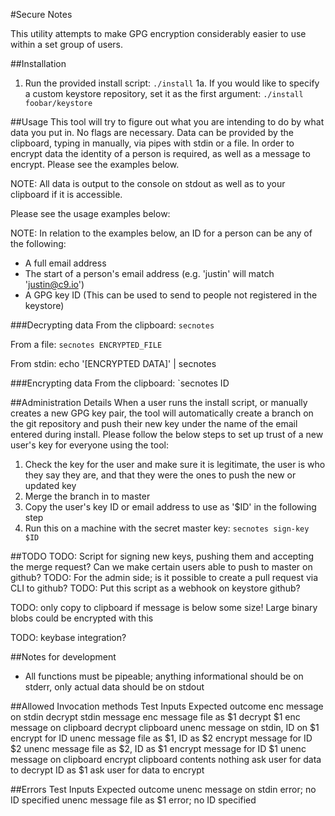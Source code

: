 #Secure Notes

This utility attempts to make GPG encryption considerably easier to use within a set group of users.

##Installation
1. Run the provided install script:
  `./install`
1a. If you would like to specify a custom keystore repository, set it as the first argument:
  `./install foobar/keystore`

##Usage
This tool will try to figure out what you are intending to do by what data you
put in. No flags are necessary. Data can be provided by the clipboard, typing
in manually, via pipes with stdin or a file. In order to encrypt data the
identity of a person is required, as well as a message to encrypt. Please see
the examples below.

NOTE: All data is output to the console on stdout as well as to your clipboard if it is accessible.

Please see the usage examples below:

NOTE: In relation to the examples below, an ID for a person can be any of the following:
  - A full email address
  - The start of a person's email address (e.g. 'justin' will match 'justin@c9.io')
  - A GPG key ID (This can be used to send to people not registered in the keystore)

###Decrypting data
  From the clipboard:
  `secnotes`

  From a file:
  `secnotes ENCRYPTED_FILE`

  From stdin:
  echo '[ENCRYPTED DATA]' | secnotes

###Encrypting data
  From the clipboard:
  `secnotes ID

##Administration Details
When a user runs the install script, or manually creates a new GPG key pair,
the tool will automatically create a branch on the git repository and push their
new key under the name of the email entered during install. Please follow the below steps to set up trust of a new user's key for everyone using the tool:

1. Check the key for the user and make sure it is legitimate, the user is who they
say they are, and that they were the ones to push the new or updated key
2. Merge the branch in to master
3. Copy the user's key ID or email address to use as '$ID' in the following step
4. Run this on a machine with the secret master key: `secnotes sign-key $ID`

##TODO
TODO: Script for signing new keys, pushing them and accepting the merge request? Can we make certain users able to push to master on github?
TODO: For the admin side; is it possible to create a pull request via CLI to github?
TODO: Put this script as a webhook on keystore github?

TODO: only copy to clipboard if message is below some size! Large binary blobs could be encrypted with this

TODO: keybase integration?

##Notes for development
- All functions must be pipeable; anything informational should be on stderr, only actual data should be on stdout


##Allowed Invocation methods
Test Inputs                                  Expected outcome
     enc message on stdin                    decrypt stdin message
     enc message file as $1                  decrypt $1
     enc message on clipboard                decrypt clipboard
     unenc message on stdin, ID on $1        encrypt for ID
     unenc message file as $1, ID as $2      encrypt message for ID $2
     unenc message file as $2, ID as $1      encrypt message for ID $1
     unenc message on clipboard              encrypt clipboard contents
     nothing                                 ask user for data to decrypt
     ID as $1                                ask user for data to encrypt

##Errors
Test Inputs                                  Expected outcome
     unenc message on stdin                  error; no ID specified
     unenc message file as $1                error; no ID specified
